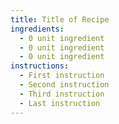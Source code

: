 ```yaml
---
title: Title of Recipe
ingredients:
  - 0 unit ingredient
  - 0 unit ingredient
  - 0 unit ingredient
instructions:
  - First instruction
  - Second instruction
  - Third instruction
  - Last instruction
---
```

